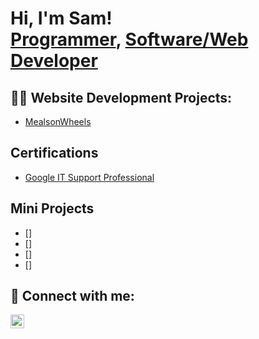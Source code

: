 <h1>Hi, I'm Sam! <br/><a href="https://github.com/samuelaberenika">Programmer</a>, <a href="https://www.linkedin.com/in/samuelaberenika/">Software/Web Developer</a>

<h2>👨‍💻 Website Development Projects:</h2>

  - [MealsonWheels](https://github.com/joshmadakor1/Algorithms-Practice)


<h2> Certifications </h2>

- [Google IT Support Professional](https://www.youtube.com/watch?v=a83ASGn_V_s)


<h2> Mini Projects</h2>

- []
- []
- []
- []

<h2> 🤳 Connect with me:</h2>


[<img align="left" alt="SamuelAberenika | LinkedIn" width="22px" src="https://cdn.jsdelivr.net/npm/simple-icons@v3/icons/linkedin.svg" />][linkedin]


[linkedin]: https://linkedin.com/in/samuelaberenika

